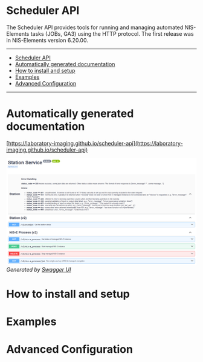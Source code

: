 # Scheduler API
The Scheduler API provides tools for running and managing automated NIS-Elements tasks (JOBs, GA3) using the HTTP protocol. The first release was in NIS-Elements version 6.20.00.

---
- [Scheduler API](#scheduler-api)
- [Automatically generated documentation](#automatically-generated-documentation)
- [How to install and setup](#how-to-install-and-setup)
- [Examples](#examples)
- [Advanced Configuration](#advanced-configuration)
---

# Automatically generated documentation

[https://laboratory-imaging.github.io/scheduler-api](https://laboratory-imaging.github.io/scheduler-api)

![API Docs](img/api.png)
_Generated by [Swagger UI](https://swagger.io/docs/)_

# How to install and setup

# Examples

# Advanced Configuration
